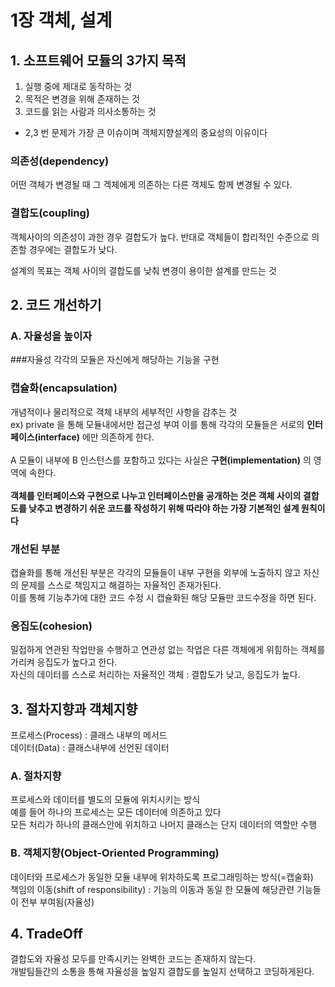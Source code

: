 # 1장 객체, 설계

## 1. 소프트웨어 모듈의 3가지 목적
1. 실행 중에 제대로 동작하는 것
2. 목적은 변경을 위해 존재하는 것
3. 코드를 읽는 사람과 의사소통하는 것

- 2,3 번 문제가 가장 큰 이슈이며 객체지향설계의 중요성의 이유이다

### 의존성(dependency) 
어떤 객체가 변경될 때 그 겍체에게 의존하는 다른 객체도 함께 변경될 수 있다.
### 결합도(coupling) 
객체사이의 의존성이 과한 경우 결합도가 높다. 반대로 객체들이 합리적인 수준으로 의존할 경우에는 결합도가 낮다.

설계의 목표는 객체 사이의 결합도를 낮춰 변경이 용이한 설계를 만드는 것


## 2. 코드 개선하기
### A. 자율성을 높이자
###자율성 
각각의 모듈은 자신에게 해당하는 기능을 구현
### 캡슐화(encapsulation)
개념적이나 물리적으로 객체 내부의 세부적인 사항을 감추는 것
<br>ex) private 을 통해 모듈내에서만 접근성 부여
이를 통해 각각의 모듈들은 서로의 **인터페이스(interface)** 에만 의존하게 한다.<br><br>
A 모듈이 내부에 B 인스턴스를 포함하고 있다는 사실은 **구현(implementation)** 의 영역에 속한다.<br><br>
**객체를 인터페이스와 구현으로 나누고 인터페이스만을 공개하는 것은  객체 사이의 결합도를 낮추고 변경하기 쉬운 코드를 작성하기 위해 따라야 하는 가장 기본적인 설계 원칙이다**

### 개선된 부분
캡슐화를 통해 개선된 부분은 각각의 모듈들이 내부 구현을 외부에 노출하지 않고 자신의 문제를 스스로 책임지고 해결하는 자율적인 존재가된다.<br>
이를 통해 기능추가에 대한 코드 수정 시 캡슐화된 해당 모듈만 코드수정을 하면 된다.

### 응집도(cohesion)
밀접하게 연관된 작업만을 수행하고 연관성 없는 작업은 다른 객체에게 위힘하는 객체를 가리켜 응집도가 높다고 한다.
<br>
자신의 데이터를 스스로 처리하는 자율적인 객체 : 결합도가 낮고, 응집도가 높다.

## 3. 절차지향과 객체지향
프로세스(Process) : 클래스 내부의 메서드<br>
데이터(Data) : 클래스내부에 선언된 데이터<br>
### A. 절차지향
프로세스와 데이터를 별도의 모듈에 위치시키는 방식<br>
예를 들어 하나의 프로세스는 모든 데이터에 의존하고 있다<br>
모든 처리가 하나의 클래스안에 위치하고 나머지 클래스는 단지 데이터의 역할만 수행

### B. 객체지향(Object-Oriented Programming)
데이터와 프로세스가 동일한 모듈 내부에 위차하도록 프로그래밍하는 방식(=캡술화)
<br>
책임의 이동(shift of responsibility) : 기능의 이동과 동일 한 모듈에 해당관련 기능들이 전부 부여됨(자율성)

## 4. TradeOff
결합도와 자율성 모두를 만족시키는 완벽한 코드는 존재하지 않는다.<br>
개발팀들간의 소통을 통해 자율성을 높일지 결합도를 높일지 선택하고 코딩하게된다.


